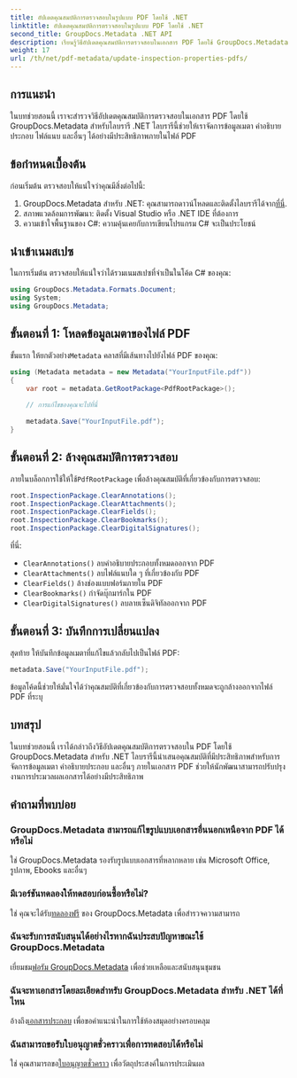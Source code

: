 ```yaml
---
title: อัปเดตคุณสมบัติการตรวจสอบในรูปแบบ PDF โดยใช้ .NET
linktitle: อัปเดตคุณสมบัติการตรวจสอบในรูปแบบ PDF โดยใช้ .NET
second_title: GroupDocs.Metadata .NET API
description: เรียนรู้วิธีอัปเดตคุณสมบัติการตรวจสอบในเอกสาร PDF โดยใช้ GroupDocs.Metadata สำหรับ .NET จัดการข้อมูลเมตาและคำอธิบายประกอบอย่างมีประสิทธิภาพด้วย C#
weight: 17
url: /th/net/pdf-metadata/update-inspection-properties-pdfs/
---
```

## การแนะนำ
ในบทช่วยสอนนี้ เราจะสำรวจวิธีอัปเดตคุณสมบัติการตรวจสอบในเอกสาร PDF โดยใช้ GroupDocs.Metadata สำหรับไลบรารี .NET ไลบรารีนี้ช่วยให้เราจัดการข้อมูลเมตา คำอธิบายประกอบ ไฟล์แนบ และอื่นๆ ได้อย่างมีประสิทธิภาพภายในไฟล์ PDF
## ข้อกำหนดเบื้องต้น
ก่อนเริ่มต้น ตรวจสอบให้แน่ใจว่าคุณมีสิ่งต่อไปนี้:
1.  GroupDocs.Metadata สำหรับ .NET: คุณสามารถดาวน์โหลดและติดตั้งไลบรารีได้จาก[ที่นี่](https://releases.groupdocs.com/metadata/net/).
2. สภาพแวดล้อมการพัฒนา: ติดตั้ง Visual Studio หรือ .NET IDE ที่ต้องการ
3. ความเข้าใจพื้นฐานของ C#: ความคุ้นเคยกับการเขียนโปรแกรม C# จะเป็นประโยชน์

## นำเข้าเนมสเปซ
ในการเริ่มต้น ตรวจสอบให้แน่ใจว่าได้รวมเนมสเปซที่จำเป็นในโค้ด C# ของคุณ:
```csharp
using GroupDocs.Metadata.Formats.Document;
using System;
using GroupDocs.Metadata;
```
## ขั้นตอนที่ 1: โหลดข้อมูลเมตาของไฟล์ PDF
 ขั้นแรก ให้ยกตัวอย่าง`Metadata` คลาสที่มีเส้นทางไปยังไฟล์ PDF ของคุณ:
```csharp
using (Metadata metadata = new Metadata("YourInputFile.pdf"))
{
    var root = metadata.GetRootPackage<PdfRootPackage>();
    
    // การแก้ไขของคุณจะไปที่นี่
    
    metadata.Save("YourInputFile.pdf");
}
```
## ขั้นตอนที่ 2: ล้างคุณสมบัติการตรวจสอบ
 ภายในบล็อกการใช้ให้ใช้`PdfRootPackage` เพื่อล้างคุณสมบัติที่เกี่ยวข้องกับการตรวจสอบ:
```csharp
root.InspectionPackage.ClearAnnotations();
root.InspectionPackage.ClearAttachments();
root.InspectionPackage.ClearFields();
root.InspectionPackage.ClearBookmarks();
root.InspectionPackage.ClearDigitalSignatures();
```
ที่นี่:
- `ClearAnnotations()` ลบคำอธิบายประกอบทั้งหมดออกจาก PDF
- `ClearAttachments()` ลบไฟล์แนบใด ๆ ที่เกี่ยวข้องกับ PDF
- `ClearFields()` ล้างช่องแบบฟอร์มภายใน PDF
- `ClearBookmarks()` กำจัดบุ๊กมาร์กใน PDF
- `ClearDigitalSignatures()` ลบลายเซ็นดิจิทัลออกจาก PDF
## ขั้นตอนที่ 3: บันทึกการเปลี่ยนแปลง
สุดท้าย ให้บันทึกข้อมูลเมตาที่แก้ไขแล้วกลับไปเป็นไฟล์ PDF:
```csharp
metadata.Save("YourInputFile.pdf");
```
ข้อมูลโค้ดนี้ช่วยให้มั่นใจได้ว่าคุณสมบัติที่เกี่ยวข้องกับการตรวจสอบทั้งหมดจะถูกล้างออกจากไฟล์ PDF ที่ระบุ

## บทสรุป
ในบทช่วยสอนนี้ เราได้กล่าวถึงวิธีอัปเดตคุณสมบัติการตรวจสอบใน PDF โดยใช้ GroupDocs.Metadata สำหรับ .NET ไลบรารีนี้นำเสนอคุณสมบัติที่มีประสิทธิภาพสำหรับการจัดการข้อมูลเมตา คำอธิบายประกอบ และอื่นๆ ภายในเอกสาร PDF ช่วยให้นักพัฒนาสามารถปรับปรุงงานการประมวลผลเอกสารได้อย่างมีประสิทธิภาพ

## คำถามที่พบบ่อย
### GroupDocs.Metadata สามารถแก้ไขรูปแบบเอกสารอื่นนอกเหนือจาก PDF ได้หรือไม่
ใช่ GroupDocs.Metadata รองรับรูปแบบเอกสารที่หลากหลาย เช่น Microsoft Office, รูปภาพ, Ebooks และอื่นๆ
### มีเวอร์ชันทดลองให้ทดสอบก่อนซื้อหรือไม่?
 ใช่ คุณจะได้รับ[ทดลองฟรี](https://releases.groupdocs.com/) ของ GroupDocs.Metadata เพื่อสำรวจความสามารถ
### ฉันจะรับการสนับสนุนได้อย่างไรหากฉันประสบปัญหาขณะใช้ GroupDocs.Metadata
 เยี่ยมชม[ฟอรัม GroupDocs.Metadata](https://forum.groupdocs.com/c/metadata/14) เพื่อช่วยเหลือและสนับสนุนชุมชน
### ฉันจะหาเอกสารโดยละเอียดสำหรับ GroupDocs.Metadata สำหรับ .NET ได้ที่ไหน
 อ้างถึง[เอกสารประกอบ](https://tutorials.groupdocs.com/metadata/net/) เพื่อขอคำแนะนำในการใช้ห้องสมุดอย่างครอบคลุม
### ฉันสามารถขอรับใบอนุญาตชั่วคราวเพื่อการทดสอบได้หรือไม่
 ใช่ คุณสามารถขอ[ใบอนุญาตชั่วคราว](https://purchase.groupdocs.com/temporary-license/) เพื่อวัตถุประสงค์ในการประเมินผล